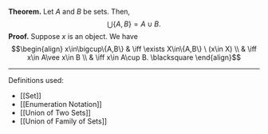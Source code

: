 **Theorem.** Let $A$ and $B$ be sets. Then, $$\bigcup\{A,B\}=A\cup B.$$
**Proof.** Suppose $x$ is an object. We have
$$\begin{align}
x\in\bigcup\{A,B\} & \iff \exists X\in\{A,B\} \ (x\in X) \\
 & \iff x\in A\vee x\in B \\
 & \iff x\in A\cup B. \blacksquare
\end{align}$$
***
Definitions used:
- [[Set]]
- [[Enumeration Notation]]
- [[Union of Two Sets]]
- [[Union of Family of Sets]]